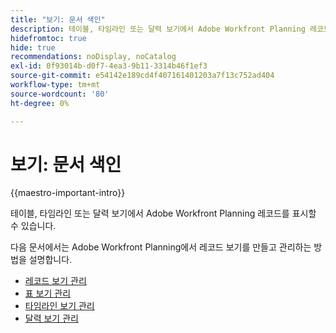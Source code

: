 ```yaml
---
title: "보기: 문서 색인"
description: 테이블, 타임라인 또는 달력 보기에서 Adobe Workfront Planning 레코드를 표시할 수 있습니다. 다음 문서에서는 Adobe Workfront Planning 레코드 보기를 만들고 관리하는 방법에 대해 설명합니다.
hidefromtoc: true
hide: true
recommendations: noDisplay, noCatalog
exl-id: 0f93014b-d0f7-4ea3-9b11-3314b46f1ef3
source-git-commit: e54142e189cd4f407161401203a7f13c752ad404
workflow-type: tm+mt
source-wordcount: '80'
ht-degree: 0%

---
```


<!--
---
title: Views overview
description: The following articles describe how you can create and manage Adobe Maestro record views.
hidefromtoc: yes
author: Alina
feature: Work Management
role: User
hide: yes
---
-->

<!--udpate the metadata with real information when making this available in TOC and in the left nav-->

# 보기: 문서 색인

{{maestro-important-intro}}

테이블, 타임라인 또는 달력 보기에서 Adobe Workfront Planning 레코드를 표시할 수 있습니다.

다음 문서에서는 Adobe Workfront Planning에서 레코드 보기를 만들고 관리하는 방법을 설명합니다.

* [레코드 보기 관리](../views/manage-record-views.md)
* [표 보기 관리](../views/manage-the-table-view.md)
* [타임라인 보기 관리](../views/manage-the-timeline-view.md)
* [달력 보기 관리](/help/quicksilver/maestro/views/manage-the-calendar-view.md)
